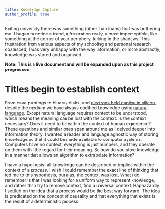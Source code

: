 ```yaml
---
title: Knowledge Capture  
author_profile: true
---
```

Exiting university there was something (other than loans) that was bothering me. I began to notice a trend, a
frustration really, almost imperceptible, like something at the corner of your periphery, lurking in the shadows. This
frustration from various aspects of my schooling and personal research coalesced, I was very unhappy with the way
information, or more abstractly, knowledge was stored and organised.

**Note: This is a live document and will be expanded upon as this project progresses**

# Titles begin to establish context

From cave paintings to blueray disks,
and [electrons held captive in silicon](https://en.wikipedia.org/wiki/Flash_memory), despite the medium we have always
codified knowledge using [natural language](https://en.wikipedia.org/wiki/Natural_language). Except natural language
requires context to be understood, which means the meaning can be lost with the context. Is the context necessary? Does
it need to be within the context of human experience? These questions and similar ones span around me as I delved deeper
into information theory. I wanted a reader and language agnostic way of storing knowledge so that it could be made
available to computer systems. Computers have no context, everything is just numbers, and they operate on them with
little regard for their meaning. So how do you store knowledge in a manner that allows an algorithm to extrapolate
information?

I have a hypothesis: all knowledge can be described or implied within the context of a *process*. I wish I could remember
the exact line of thinking that led me to this hypothesis, but alas, the context was lost. What I do remember is that I
was looking for a uniform way to represent knowledge, and rather than try to remove context, find a universal context.
Haphazardly I settled on the idea that a process would be the best way forward. The idea is predicated on the concept of
causality and that everything that exists is the result of a deterministic process.


<!--
Followup writing queues
- examine knowledge and determinism
- properties vs relationships vs transformations
- don't know what I don't know, don't over commit without first establishing smaller experiments
- 

-->
